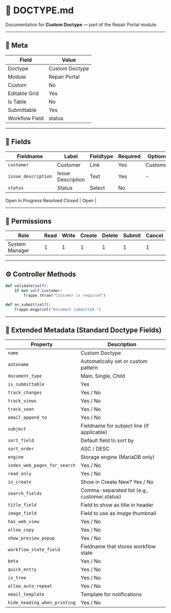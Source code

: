 # 📘 DOCTYPE.md

Documentation for **Custom Doctype** — part of the Repair Portal module.

---

## 🧾 Meta

| Field           | Value           |
|----------------|------------------|
| Doctype        | Custom Doctype   |
| Module         | Repair Portal    |
| Custom         | No               |
| Editable Grid  | Yes              |
| Is Table       | No               |
| Submittable    | Yes              |
| Workflow Field | status           |

---

## 🧩 Fields

| Fieldname         | Label              | Fieldtype | Required | Options         | Default |
|------------------|--------------------|-----------|----------|-----------------|---------|
| `customer` | Customer | Link | Yes | Customer | - |
| `issue_description` | Issue Description | Text | Yes | - | - |
| `status` | Status | Select | No | 
Open
In Progress
Resolved
Closed | Open |


---

## 🔐 Permissions

| Role            | Read | Write | Create | Delete | Submit | Cancel |
|-----------------|------|-------|--------|--------|--------|--------|
| System Manager | 1 | 1 | 1 | 1 | 1 | 1 |


---

## ⚙️ Controller Methods


```python
def validate(self):
    if not self.customer:
        frappe.throw("Customer is required")

def on_submit(self):
    frappe.msgprint("Document submitted.")
```


---

## 🔧 Extended Metadata (Standard Doctype Fields)

| Property | Description |
|----------|-------------|
| `name` | Custom Doctype |
| `autoname` | Automatically set or custom pattern |
| `document_type` | Main, Single, Child |
| `is_submittable` | Yes |
| `track_changes` | Yes / No |
| `track_views` | Yes / No |
| `track_seen` | Yes / No |
| `email_append_to` | Yes / No |
| `subject` | Fieldname for subject line (if applicable) |
| `sort_field` | Default field to sort by |
| `sort_order` | ASC / DESC |
| `engine` | Storage engine (MariaDB only) |
| `index_web_pages_for_search` | Yes / No |
| `read_only` | Yes / No |
| `in_create` | Show in Create New? Yes / No |
| `search_fields` | Comma-separated list (e.g., customer,status) |
| `title_field` | Field to show as title in header |
| `image_field` | Field to use as image thumbnail |
| `has_web_view` | Yes / No |
| `allow_copy` | Yes / No |
| `show_preview_popup` | Yes / No |
| `workflow_state_field` | Fieldname that stores workflow state |
| `beta` | Yes / No |
| `quick_entry` | Yes / No |
| `is_tree` | Yes / No |
| `allow_auto_repeat` | Yes / No |
| `email_template` | Template for notifications |
| `hide_heading_when_printing` | Yes / No |
